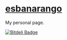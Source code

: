 [esbanarango](http://esbanarango.com/)
===========

My personal page.


[![Bitdeli Badge](https://d2weczhvl823v0.cloudfront.net/esbanarango/esbanarango/trend.png)](https://bitdeli.com/free "Bitdeli Badge")

